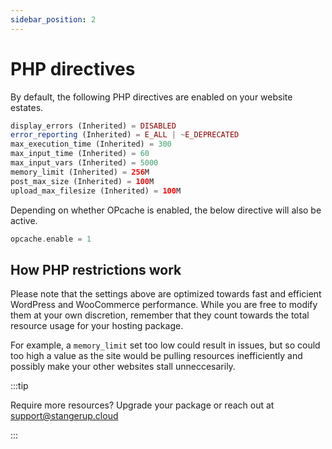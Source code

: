 ```yaml
---
sidebar_position: 2
---
```


# PHP directives

By default, the following PHP directives are enabled on your website estates.

```php
display_errors (Inherited) = DISABLED
error_reporting (Inherited) = E_ALL | ~E_DEPRECATED
max_execution_time (Inherited) = 300
max_input_time (Inherited) = 60
max_input_vars (Inherited) = 5000
memory_limit (Inherited) = 256M
post_max_size (Inherited) = 100M
upload_max_filesize (Inherited) = 100M
```

Depending on whether OPcache is enabled, the below directive will also be active.

```php
opcache.enable = 1
```

## How PHP restrictions work

Please note that the settings above are optimized towards fast and efficient WordPress and WooCommerce performance. While you are free to modify them at your own discretion, remember that they count towards the total resource usage for your hosting package.

For example, a `memory_limit` set too low could result in issues, but so could too high a value as the site would be pulling resources inefficiently and possibly make your other websites stall unneccesarily.

:::tip

Require more resources? Upgrade your package or reach out at [support@stangerup.cloud](mailto:support@stangerup.cloud)

:::

